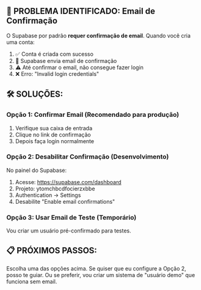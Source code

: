 ## 🚨 PROBLEMA IDENTIFICADO: Email de Confirmação

O Supabase por padrão **requer confirmação de email**. Quando você cria uma conta:

1. ✅ Conta é criada com sucesso
2. 📧 Supabase envia email de confirmação 
3. ⚠️ Até confirmar o email, não consegue fazer login
4. ❌ Erro: "Invalid login credentials"

## 🛠️ SOLUÇÕES:

### Opção 1: Confirmar Email (Recomendado para produção)
1. Verifique sua caixa de entrada
2. Clique no link de confirmação
3. Depois faça login normalmente

### Opção 2: Desabilitar Confirmação (Desenvolvimento)
No painel do Supabase:
1. Acesse: https://supabase.com/dashboard
2. Projeto: ytomchbcdfocierzxbbe
3. Authentication → Settings
4. Desabilite "Enable email confirmations"

### Opção 3: Usar Email de Teste (Temporário)
Vou criar um usuário pré-confirmado para testes.

## 📋 PRÓXIMOS PASSOS:

Escolha uma das opções acima. Se quiser que eu configure a Opção 2, posso te guiar.
Ou se preferir, vou criar um sistema de "usuário demo" que funciona sem email.
